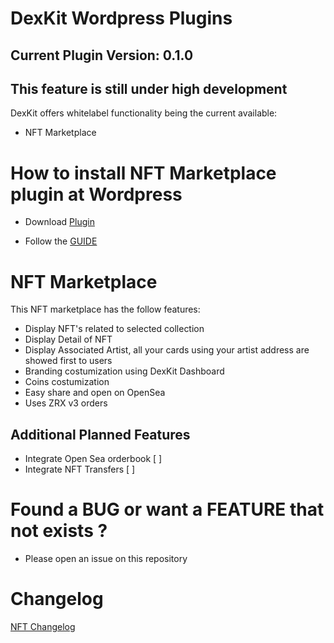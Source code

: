 # DexKit Wordpress Plugins

## Current Plugin Version: 0.1.0 ##

## This feature is still under high development

DexKit offers whitelabel functionality being the current available:

 - NFT Marketplace

# How to install NFT Marketplace plugin at Wordpress

- Download [Plugin](dexkit-nft.zip)

- Follow the [GUIDE](INSTALL_MARKETPLACE_NFT.md)

# NFT Marketplace

This NFT marketplace has the follow features:

- Display NFT's related to selected collection
- Display Detail of NFT
- Display Associated Artist, all your cards using your artist address are showed first to users
- Branding costumization using DexKit Dashboard
- Coins costumization
- Easy share and open on OpenSea
- Uses ZRX v3 orders

## Additional Planned Features

- Integrate Open Sea orderbook [ ]
- Integrate NFT Transfers [ ]





# Found a BUG or want a FEATURE that not exists ?

- Please open an issue on this repository



# Changelog

[NFT Changelog](NFT_CHANGELOG.md)